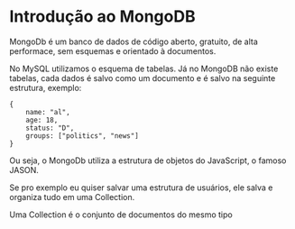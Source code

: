 # Introdução ao MongoDB

MongoDb é um banco de dados de código aberto, gratuito, de alta performace, sem esquemas e orientado à documentos.

No MySQL utilizamos o esquema de tabelas. Já no MongoDB não existe tabelas, cada dados é salvo como um documento e é salvo na seguinte estrutura, exemplo:

    {
        name: "al",
        age: 18,
        status: "D",
        groups: ["politics", "news"]
    }

Ou seja, o MongoDb utiliza a estrutura de objetos do JavaScript, o famoso JASON.

Se pro exemplo eu quiser salvar uma estrutura de usuários, ele salva e organiza tudo em uma Collection.

Uma Collection é o conjunto de documentos do mesmo tipo
